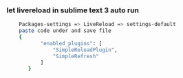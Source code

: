 ### let livereload in sublime text 3 auto run

```bash 
    Packages-settings => LiveReload => settings-default
    paste code under and save file 
    { 
           "enabled_plugins": [ 
               "SimpleReloadPlugin", 
               "SimpleRefresh" 
           ]
       }
```